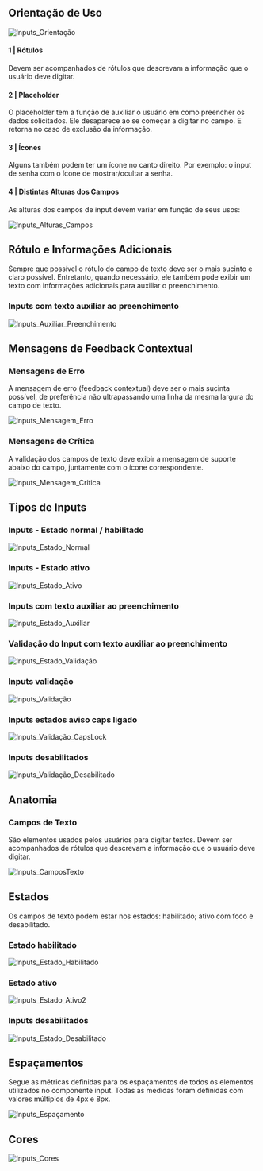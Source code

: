 ## Orientação de Uso

![Inputs_Orientação](images/input-orientacao.png)

#### 1 | Rótulos

Devem ser acompanhados de rótulos que descrevam a informação que o usuário deve digitar.

#### 2 | Placeholder

O placeholder tem a função de auxiliar o usuário em como preencher os dados solicitados. Ele desaparece ao se começar a digitar no campo. E retorna no caso de exclusão da informação.

#### 3 | Ícones

Alguns também podem ter um ícone no canto direito. Por exemplo: o input de senha com o ícone de mostrar/ocultar a senha.

#### 4 | Distintas Alturas dos Campos

As alturas dos campos de input devem variar em função de seus usos:

![Inputs_Alturas_Campos](images/input-alturas-campos.png)

## Rótulo e Informações Adicionais

Sempre que possível o rótulo do campo de texto deve ser o mais sucinto e claro possível.
Entretanto, quando necessário, ele também pode exibir um texto com informações adicionais para auxiliar o preenchimento.

### Inputs com texto auxiliar ao preenchimento

![Inputs_Auxiliar_Preenchimento](images/input-auxiliar-preenchimento.png)

## Mensagens de Feedback Contextual

### Mensagens de Erro

A mensagem de erro (feedback contextual) deve ser o mais sucinta possível, de preferência não ultrapassando uma linha da mesma largura do campo de texto.

![Inputs_Mensagem_Erro](images/input-mensagem-erro.png)

### Mensagens de Crítica

A validação dos campos de texto deve exibir a mensagem de suporte abaixo do campo, juntamente com o ícone correspondente.

![Inputs_Mensagem_Critica](images/input-mensagem-critica.png)

## Tipos de Inputs

### Inputs - Estado normal / habilitado

![Inputs_Estado_Normal](images/input-estado-normal.png)

### Inputs - Estado ativo

![Inputs_Estado_Ativo](images/input-estado-ativo.png)

### Inputs com texto auxiliar ao preenchimento

![Inputs_Estado_Auxiliar](images/input-estado-auxiliar.png)

### Validação do Input com texto auxiliar ao preenchimento

![Inputs_Estado_Validação](images/input-estado-validacao.png)

### Inputs validação

![Inputs_Validação](images/input-validacao.png)

### Inputs estados aviso caps ligado

![Inputs_Validação_CapsLock](images/input-validacao-capslock.png)

### Inputs desabilitados

![Inputs_Validação_Desabilitado](images/input-validacao-desabilitado.png)

## Anatomia

### Campos de Texto

São elementos usados pelos usuários para digitar textos. Devem ser acompanhados de rótulos que descrevam a informação que o usuário deve digitar.

![Inputs_CamposTexto](images/input-campos-texto.png)

## Estados

Os campos de texto podem estar nos estados: habilitado; ativo com foco e desabilitado.

### Estado habilitado

![Inputs_Estado_Habilitado](images/input-estado-habilitado.png)

### Estado ativo

![Inputs_Estado_Ativo2](images/input-estado-ativo2.png)

### Inputs desabilitados

![Inputs_Estado_Desabilitado](images/input-estado-desabilitado.png)

## Espaçamentos

Segue as métricas definidas para os espaçamentos de todos os elementos utilizados no componente input. Todas as medidas foram definidas com valores múltiplos de 4px e 8px.

![Inputs_Espaçamento](images/input-espacamento.png)

## Cores

![Inputs_Cores](images/input-cores.png)
